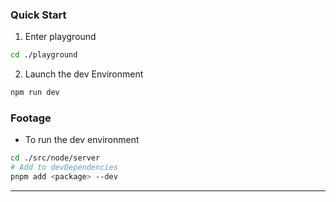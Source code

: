 ### Quick Start
1. Enter playground 
```sh 
cd ./playground
```

2. Launch the dev Environment
```sh
npm run dev
```

### Footage
* To run the dev environment
```sh
cd ./src/node/server
# Add to devDependencies
pnpm add <package> --dev 
```

--- 

